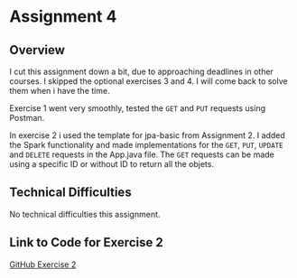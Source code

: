 # Assignment 4

## Overview

I cut this assignment down a bit, due to approaching deadlines in other courses. I skipped the optional exercises 3 and 4. I will come back to solve them when i have the time.

Exercise 1 went very smoothly, tested the `GET` and `PUT` requests using Postman.  

In exercise 2 i used the template for jpa-basic from Assignment 2. I added the Spark functionality and made implementations for the `GET`, `PUT`, `UPDATE` and `DELETE` requests in the App.java file. The `GET` requests can be made using a specific ID or without ID to return all the objets.

## Technical Difficulties

No technical difficulties this assignment.

## Link to Code for Exercise 2
[GitHub Exercise 2](https://github.com/KristianHaga/DAT250-Software-Technology-Experiment-Assignment-1/tree/master/dat250-jpa-examples-rest)

